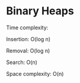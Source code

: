 # Binary Heaps


Time complexity:

Insertion: O(log n)


Removal: O(log n)


Search: O(n)


Space complexity: O(n)